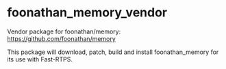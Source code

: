 # foonathan_memory_vendor
Vendor package for foonathan/memory: https://github.com/foonathan/memory

This package will download, patch, build and install foonathan_memory for its use with Fast-RTPS.
